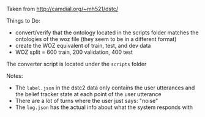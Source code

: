 Taken from http://camdial.org/~mh521/dstc/

Things to Do:
- convert/verify that the ontology located in the scripts folder matches the ontologies of the woz file (they seem to be in a different format)
- create the WOZ equivalent of train, test, and dev data
- WOZ split = 600 train, 200 validation, 400 test

The converter script is located under the `scripts` folder

Notes:
- The `label.json` in the dstc2 data only contains the user utterances and the belief tracker state at each point of the user utterance
- There are a lot of turns where the user just says: "noise"
- The `log.json` has the actual info about what the system responds with
